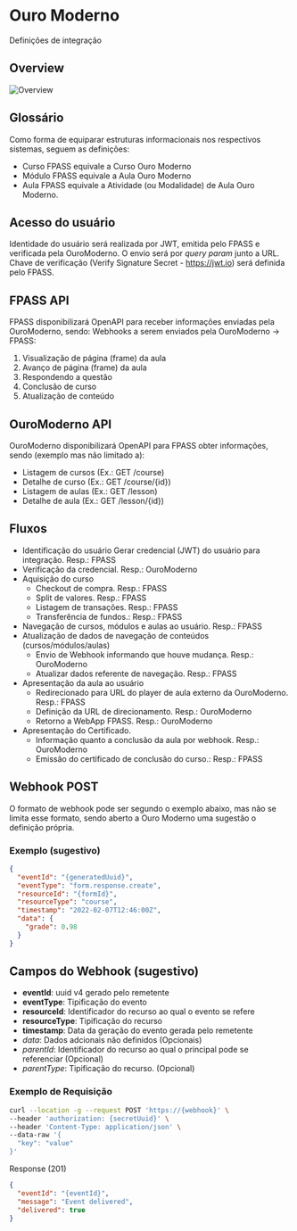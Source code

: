 # Ouro Moderno
Definições de integração

## Overview
![Overview](https://www.plantuml.com/plantuml/png/rLPHRzis47xNhpYeGE40Y-susR8PorQZMDSCpH8qpWeCVJcB5vkDH6haqOdd-SSKUoZs0_QoL_-naPAjoOcy14YnO81XaBhlkpj-7odnkMKqxB8qOiafGNpYZ8PZBSWe7KSHEjRAPICoKMGlfShHO0R7U3smYPJ7P2sEwJMfCKzWhzlrX8IrWVY5LaoAtwbZL1vXOa0B0v59jKASMxVyOAG6j7xiqu_qDRmy7PoTmPFH_ZD11mUVHxuQoqJcg1ZUqcYGvm7-CaTho-a6Od1wL8Nz-2PxelLbdHxc4Ia1ld9HlRvqUB9tqElkFzlQH02liDjRgO7yawfOD3RQvV0ZJccCou_BttKK983TR-fhwyCWyVesn-fa40I9CrRRUq7HfMZ_hI0Wv6Rv1-GfpZn8O46vWn4Wq4gbkWH3GXfAf5QOaMAz4zKeFiDjxVhmvWOdKfe9z9JCPhq9SsxxdSvStyonw7px_eeFv_vlyTGGEwFEJNeuhuQBfpoXZ0ulGhwetaDJOzwlFln4Hbx8f2Qp8K6A9QRG-k7jS2SgivVQDAziK94zLli0e2utUbCFbRpDihnJvonJ-IigeQ5Q6RH-SMHcK1pEdR3DrbliEyjEwBlQ-vFi2ezsff9xQYEjmz1AjRvy-M4i5KBhmhT1bUlbmVjwT_TMYjEJis5fj97Z2KVp222cAIa-4d4VulcO51ba4kTEYaNyMHKVpd8AY3JiFjMUIhegeuQiTYQXLO8oVXIuzUWclOonpCWoPda8zBgztcxN_mw6Uxt-_XVzRlVdE5e4QI4qlF8TNWs7f_122u9UTwz9jmRX1bDKou-Fh9YYQtweOZcQVmhdXgPIE_kwngymZwht6xAvLeB2aK7m9yMotx3_XTONscHjKvItr4uCUN2Zw06uLV8GR10y_NH25p21Z1uHLkbdXKnIgrTe9qKvFNfF2OVf8YuXgEmLcMs0nQTnpyDLaZfR-ypzZwnB_CpI0smO6nGXKxVzrPVt4jL7w-__uXgs_4je2wr2kqxuJdUGvLGAdxh3P7dzul7IDRteJqPSt092ac31EkK6QJqEnsqiBHkzWTtsUIdOdbvtj0y3hdzPwdcW5QpTUPYtHJR5RPUB06kqTJszmrhu3SgZvWUO15LvveTXKzpRzRgdpP9krwFmkhXMtxewV7_ZFUSVrhCMpEV-psNftm00)

## Glossário
Como forma de equiparar estruturas informacionais nos respectivos sistemas, seguem as definições:
- Curso FPASS equivale a Curso Ouro Moderno
- Módulo FPASS equivale a Aula Ouro Moderno
- Aula FPASS equivale a Atividade (ou Modalidade) de Aula Ouro Moderno.

## Acesso do usuário
Identidade do usuário será realizada por JWT, emitida pelo FPASS e verificada pela OuroModerno. O envio será por _query param_ junto a URL.
Chave de verificação (Verify Signature Secret - https://jwt.io) será definida pelo FPASS.

## FPASS API

FPASS disponibilizará OpenAPI para receber informações enviadas pela OuroModerno, sendo:
Webhooks a serem enviados pela OuroModerno -> FPASS:
1. Visualização de página (frame) da aula
2. Avanço de página (frame) da aula
3. Respondendo a questão
4. Conclusão de curso
5. Atualização de conteúdo

## OuroModerno API
OuroModerno disponibilizará OpenAPI para FPASS obter informações, sendo (exemplo mas não limitado a):
- Listagem de cursos (Ex.: GET /course)
- Detalhe de curso (Ex.: GET /course/{id})
- Listagem de aulas (Ex.: GET /lesson)
- Detalhe de aula (Ex.: GET /lesson/{id})

## Fluxos
- Identificação do usuário
Gerar credencial (JWT) do usuário para integração. Resp.: FPASS
- Verificação da credencial. Resp.: OuroModerno
- Aquisição do curso
  - Checkout de compra. Resp.: FPASS
  - Split de valores. Resp.: FPASS
  - Listagem de transações. Resp.: FPASS
  - Transferência de fundos.: Resp.: FPASS
- Navegação de cursos, módulos e aulas ao usuário. Resp.: FPASS
- Atualização de dados de navegação de conteúdos (cursos/módulos/aulas)
  - Envio de Webhook informando que houve mudança. Resp.: OuroModerno
  - Atualizar dados referente de navegação. Resp.: FPASS
- Apresentação da aula ao usuário
  - Redirecionado para URL do player de aula externo da OuroModerno. Resp.: FPASS
  - Definição da URL de direcionamento. Resp.: OuroModerno
  - Retorno a WebApp FPASS. Resp.: OuroModerno
- Apresentação do Certificado.
  - Informação quanto a conclusão da aula por webhook. Resp.: OuroModerno
  - Emissão do certificado de conclusão do curso.: Resp.: FPASS

## Webhook POST
O formato de webhook pode ser segundo o exemplo abaixo, mas não se limita esse formato, sendo aberto a Ouro Moderno uma sugestão o definição própria.

### Exemplo (sugestivo)
```json
{
  "eventId": "{generatedUuid}",
  "eventType": "form.response.create",
  "resourceId": "{formId}",
  "resourceType": "course",
  "timestamp": "2022-02-07T12:46:00Z",
  "data": {
    "grade": 0.98
  }
}
```

## Campos do Webhook (sugestivo)
- **eventId**: uuid v4 gerado pelo remetente
- **eventType**: Tipificação do evento
- **resourceId**: Identificador do recurso ao qual o evento se refere
- **resourceType**: Tipificação do recurso
- **timestamp**: Data da geração do evento gerada pelo remetente
- _data_: Dados adcionais não definidos (Opcionais)
- _parentId_: Identificador do recurso ao qual o principal pode se referenciar (Opcional)
- _parentType_: Tipificação do recurso. (Opcional)

### Exemplo de Requisição
```sh
curl --location -g --request POST 'https://{webhook}' \
--header 'authorization: {secretUuid}' \
--header 'Content-Type: application/json' \
--data-raw '{
  "key": "value"
}'
```

Response (201)
```json
{
  "eventId": "{eventId}",
  "message": "Event delivered",
  "delivered": true
}
```